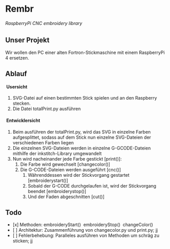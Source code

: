 # Rembr

###### RaspberryPi CNC embroidery library

## Unser Projekt

Wir wollen den PC einer alten Fortron-Stickmaschine mit einem RaspberryPi 4 ersetzen.

## Ablauf

####  Usersicht

1.  SVG-Datei auf einen bestimmten Stick spielen und an den Raspberry stecken.
2.  Die Datei totalPrint.py ausführen

####  Entwicklersicht

1.  Beim ausführen der totalPrint.py, wird das SVG in einzelne Farben aufgesplittet, sodass auf dem Stick nun einzelne SVG-Dateien der verschiedenen Farben liegen
2.  Die einzelnen SVG-Dateien werden in einzelne G-GCODE-Dateien mithilfe der inkstitch-Library umgewandelt
3.  Nun wird nacheinander jede Farbe gestickt \[print()\]:
    1.  Die Farbe wird gewechselt \[changecolor()\]
    2.  Die G-CODE-Dateien werden ausgeführt \[cnc()\]
        1.  Währenddessen wird der Stickvorgang gestartet \[embroiderystart()\]
        2.  Sobald der G-CODE durchgelaufen ist, wird der Stickvorgang beendet \[embroiderystop()\]
        3.  Und der Faden abgeschnitten \[cut()\]

## Todo

*    [x]  Methoden: embroideryStart()  embroideryStop()  changeColor()
*    [ ]  Architektur: Zusammenführung von changecolor.py und print.py; jj
*    [ ]  Fehlerbehebung: Paralleles ausführen von Methoden um schräg zu sticken; jj
